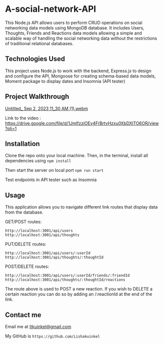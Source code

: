 # A-social-network-API

This Node.js API allows users to perform CRUD operations on social networking data models using MongoDB database. It includes Users, Thoughts, Friends and Reactions data models allowing a simple and scalable way of handling the social networking data without the restrictions of traditional relational databases.

## Technologies Used
This project uses Node.js to work with the backend, Express.js to design and configure the API, Mongoose for creating schema-based data models, Moment package to display dates and Insomnia (API tester)

## Project Walkthrough

[Untitled_ Sep 2, 2023 11_30 AM (1).webm](https://github.com/Lishakuinkel/A-social-network-API/assets/130411719/bb0c52a1-1631-40d1-b95f-c54dc31bdd9a)

Link to the video : https://drive.google.com/file/d/1JmlfzziOEy4FrBrtvHzxu0XbDXlTO6OR/view?pli=1

## Installation 

Clone the repo onto your local machine. 
Then, in the terminal, install all dependencies using ```npm install```

Then start the server on local port ```npm run start```

Test endpoints in API tester such as Insomnia

## Usage
This application allows you to navigate different link routes that display data from the database.

GET/POST routes:
```
http://localhost:3001/api/users
http://localhost:3001/api/thoughts
```

PUT/DELETE routes:
```
http://localhost:3001/api/users/:userId
http://localhost:3001/api/thoughts/:thoughtId
```

POST/DELETE routes:
```
http://localhost:3001/api/users/:userId/friends/:friendId
http://localhost:3001/api/thoughts/:thoughtId/reactions
```

The route above is used to POST a new reaction. If you wish to DELETE a certain reaction you can do so by adding an /:reactionId at the end of the link.


## Contact me
Email me at ltkuinkel@gmail.com

My GitHub is ```https://github.com/Lishakuinkel```
